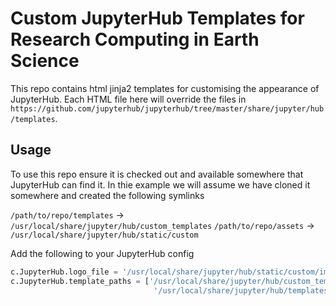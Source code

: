 # Custom JupyterHub Templates for Research Computing in Earth Science

This repo contains html jinja2 templates for customising the appearance of JupyterHub. Each HTML file here will override the files in `https://github.com/jupyterhub/jupyterhub/tree/master/share/jupyter/hub/templates`.

## Usage

To use this repo ensure it is checked out and available somewhere that JupyterHub can find it. In thie example we will assume we have cloned it somewhere and created the following symlinks

`/path/to/repo/templates` -> `/usr/local/share/jupyter/hub/custom_templates`
`/path/to/repo/assets` -> `/usr/local/share/jupyter/hub/static/custom`

Add the following to your JupyterHub config

```python
c.JupyterHub.logo_file = '/usr/local/share/jupyter/hub/static/custom/images/logo.png'
c.JupyterHub.template_paths = ['/usr/local/share/jupyter/hub/custom_templates/',
                                '/usr/local/share/jupyter/hub/templates/']
```
